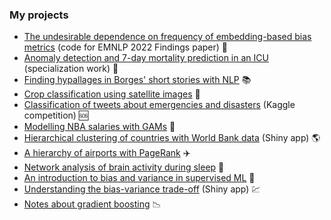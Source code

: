 ### My projects

* [The undesirable dependence on frequency of embedding-based bias metrics](https://github.com/ftvalentini/EmbeddingsBiasFrequency) (code for EMNLP 2022 Findings paper) :page_facing_up:  
* [Anomaly detection and 7-day mortality prediction in an ICU](https://github.com/ftvalentini/mimic-mortality/blob/master/informe/valentini_especializacion_final.pdf) (specialization work) :hospital:
* [Finding hypallages in Borges' short stories with NLP](https://github.com/ftvalentini/misc-notebooks/blob/master/borges_hipalages.ipynb) :books:
* [Crop classification using satellite images](https://github.com/ftvalentini/DesafioAgTech2020/tree/master/resultado) :seedling:
* [Classification of tweets about emergencies and disasters](https://github.com/ftvalentini/kaggle-DiasasterTweets#disaster-tweets---nlp-kaggle-dataset) (Kaggle competition) :sos:
* [Modelling NBA salaries with GAMs](http://fbetteo.github.io) :basketball:
* [Hierarchical clustering of countries with World Bank data](https://ftvalentini.shinyapps.io/hclust-app/) (Shiny app) :earth_americas:
* [A hierarchy of airports with PageRank](http://ftvalentini.github.io/misc-notebooks/pagerank.html) :airplane:
* [Network analysis of brain activity during sleep](https://github.com/ftvalentini/dm-BrainNetwork/blob/master/informe.pdf) :brain:
* [An introduction to bias and variance in supervised ML](http://ftvalentini.github.io/misc-notebooks/bias-variance.html) :twisted_rightwards_arrows:
* [Understanding the bias-variance trade-off](https://ftvalentini.shinyapps.io/overfitting_app/) (Shiny app) :chart:
* [Notes about gradient boosting](http://ftvalentini.github.io/misc-notebooks/gradient-boosting.html) :chart_with_downwards_trend:
